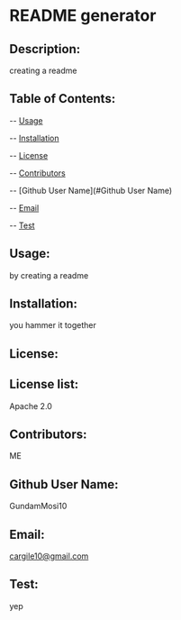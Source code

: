 
  # README generator 

  ## Description: 
  creating a readme 
  ## Table of Contents:
  -- [Usage](#usage)

  -- [Installation](#installation)

  -- [License](#license)

  -- [Contributors](#contributors)

  -- [Github User Name](#Github User Name)

  -- [Email](#email)

  -- [Test](#test)
  
  ## Usage:
  by creating a readme 
  ## Installation:
  you hammer it together 
  ## License:
  
  ## License list:
  Apache 2.0
  ## Contributors:
  ME
  ## Github User Name:
  GundamMosi10
  ## Email:
  cargile10@gmail.com
  ## Test: 
  yep

